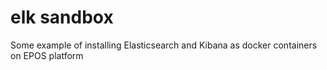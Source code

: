 # elk sandbox

Some example of installing Elasticsearch and Kibana as docker containers on EPOS platform